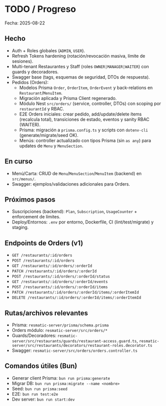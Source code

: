 # TODO / Progreso

Fecha: 2025-08-22

## Hecho
- Auth + Roles globales (`ADMIN`, `USER`).
- Refresh Tokens hardening (rotación/revocación masiva, límite de sesiones).
- Multi-tenant Restaurantes y Staff (roles `OWNER|MANAGER|WAITER`) con guards y decoradores.
- Swagger base (tags, esquemas de seguridad, DTOs de respuesta).
- Pedidos (Orders):
  - Modelos Prisma `Order`, `OrderItem`, `OrderEvent` y back-relations en `Restaurant`/`MenuItem`.
  - Migración aplicada y Prisma Client regenerado.
  - Módulo Nest `src/orders/` (service, controller, DTOs) con scoping por `restaurantId` y RBAC.
  - E2E Orders iniciales: crear pedido, add/update/delete ítems (recalcula total), transiciones de estado, eventos y sanity RBAC (WAITER).
  - Prisma: migración a `prisma.config.ts` y scripts con `dotenv-cli` (generate/migrate/seed OK).
  - Menús: controller actualizado con tipos Prisma (sin `as any`) para updates de `Menu` y `MenuSection`.

## En curso
- Menú/Carta: CRUD de `Menu`/`MenuSection`/`MenuItem` (backend) en `src/menus/`.
- Swagger: ejemplos/validaciones adicionales para Orders.

## Próximos pasos
- Suscripciones (backend): `Plan`, `Subscription`, `UsageCounter` + enforcement de límites.
- Deploy/Entornos: `.env` por entorno, Dockerfile, CI (lint/test/migrate) y staging.

## Endpoints de Orders (v1)
- `GET /restaurants/:id/orders`
- `POST /restaurants/:id/orders`
- `GET /restaurants/:id/orders/:orderId`
- `PATCH /restaurants/:id/orders/:orderId`
- `POST /restaurants/:id/orders/:orderId/status`
- `GET /restaurants/:id/orders/:orderId/events`
- `POST /restaurants/:id/orders/:orderId/items`
- `PATCH /restaurants/:id/orders/:orderId/items/:orderItemId`
- `DELETE /restaurants/:id/orders/:orderId/items/:orderItemId`

## Rutas/archivos relevantes
- Prisma: `resmatic-server/prisma/schema.prisma`
- Orders módulo: `resmatic-server/src/orders/*`
- Guards/Decoradores: `resmatic-server/src/restaurants/guards/restaurant-access.guard.ts`, `resmatic-server/src/restaurants/decorators/restaurant-roles.decorator.ts`
- Swagger: `resmatic-server/src/orders/orders.controller.ts`

## Comandos útiles (Bun)
- Generar client Prisma: `bun run prisma:generate`
- Migrar DB: `bun run prisma:migrate --name <nombre>`
- Seed: `bun run prisma:seed`
- E2E: `bun run test:e2e`
- Dev server: `bun run start:dev`
